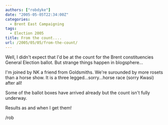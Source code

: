 ```yaml
---
authors: ["robdyke"]
date: "2005-05-05T22:34:00Z"
categories:
  - Brent East Campaigning
tags:
  - Election 2005
title: From the count....
url: /2005/05/05/from-the-count/
---
```

Well, I didn't expect that I'd be at the count for the Brent constituencies General Election ballot. But strange things happen in blogsphere...

I'm joined by NK a friend from Goldsmiths. We're surounded by more rosets than a horse show. It is a three legged...sorry...horse race (sorry Kwasi) after all!

Some of the ballot boxes have arrived already but the count isn't fully underway.

Results as and when I get them!

/rob